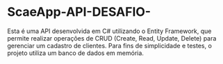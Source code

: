 # ScaeApp-API-DESAFIO-
Esta é uma API desenvolvida em C# utilizando o Entity Framework, que permite realizar operações de CRUD (Create, Read, Update, Delete) para gerenciar um cadastro de clientes. Para fins de simplicidade e testes, o projeto utiliza um banco de dados em memória.

